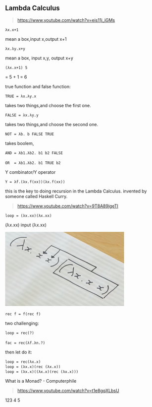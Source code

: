 

## Lambda Calculus

>https://www.youtube.com/watch?v=eis11j_iGMs

	λx.x+1

mean a box,input x,output x+1

	λx.λy.x+y

mean a box, input x,y, output x+y

	(λx.x+1) 5

= 5 + 1 = 6

true function and false function:

	TRUE = λx.λy.x

takes two things,and choose the first one.

	FALSE = λx.λy.y

takes two things,and choose the second one.

	NOT = λb. b FALSE TRUE

takes boolem, 

	AND = λb1.λb2. b1 b2 FALSE

	OR  = λb1.λb2. b1 TRUE b2



Y combinator/Y operator

	Y = λf.(λx.f(xx))(λx.f(xx))

this is the key to doing recursion in the Lambda Calculus.
invented by someone called Haskell Curry.

>https://www.youtube.com/watch?v=9T8A89jgeTI

	loop = (λx.xx)(λx.xx)

(λx.xx) input (λx.xx)

![](pic/loop.png)


	rec f = f(rec f)

two challenging:

	loop = rec(?)

	fac = rec(λf.λn.?)

then let do it:

	loop = rec(λx.x) 
	loop = (λx.x)(rec (λx.x))
	loop = (λx.x)((λx.x)(rec (λx.x)))
<!---
	fac = rec(λf.λn.f(fac))
-->



What is a Monad? - Computerphile
>https://www.youtube.com/watch?v=t1e8gqXLbsU

   
123 4 5


























